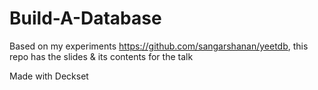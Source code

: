 # Build-A-Database

Based on my experiments https://github.com/sangarshanan/yeetdb, this repo has the slides & its contents for the talk

Made with Deckset
